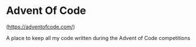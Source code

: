 # Advent Of Code 

(https://adventofcode.com/)

A place to keep all my code written during the Advent of Code competitions

